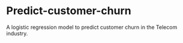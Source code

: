 # Predict-customer-churn
A logistic regression model to predict customer churn in the Telecom industry.
